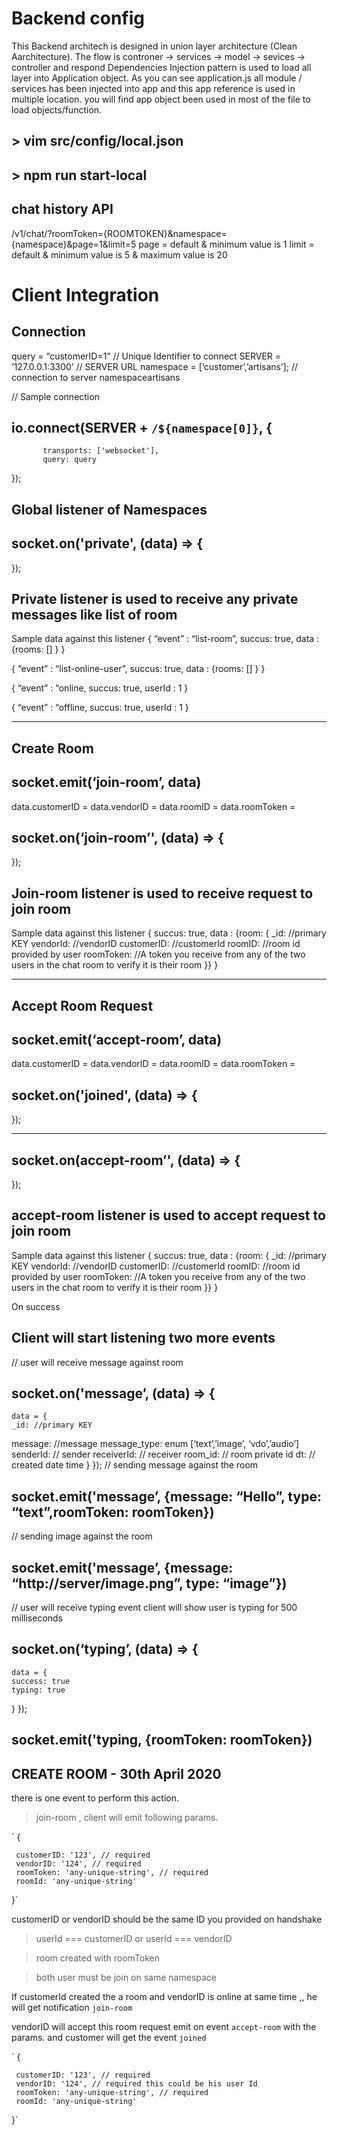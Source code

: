 


# Backend config

This Backend architech is designed in union layer architecture (Clean Aarchitecture). 
The flow is controner -> services -> model -> sevices -> controller and respond 
Dependencies Injection pattern is used to load all layer into Application object. 
As you can see application.js  all module / services has been injected into app and this app reference is used in multiple location.
you will find app object been used in most of the file to load objects/function.

## > vim src/config/local.json

## > npm run start-local

## chat history API 
/v1/chat/?roomToken={ROOMTOKEN}&namespace={namespace}&page=1&limit=5
page = default & minimum value is 1
limit = default & minimum value is 5 & maximum value is 20


# Client Integration 

## Connection

query = “customerID=1” // Unique Identifier to connect
SERVER = ‘127.0.0.1:3300’ // SERVER URL
namespace = [‘customer’,’artisans’]; // connection to server namespaceartisans

// Sample connection
## io.connect(SERVER + `/${namespace[0]}`, {
           transports: ['websocket'],
           query: query
});

## Global listener of Namespaces

## socket.on('private', (data) => {
	
});

## Private listener is used to receive any private messages like list of room 

Sample data against this listener
{
“event” : “list-room”, succus: true, data : {rooms: [] }
}

{
“event” : “list-online-user”, succus: true, data : {rooms: [] }
}

{
“event” : “online, succus: true, userId : 1
}

{
“event” : “offline, succus: true, userId : 1
}
________________________________

## Create Room 

## socket.emit(‘join-room’, data)

data.customerID = 
data.vendorID = 
data.roomID = 
data.roomToken = 


## socket.on(‘join-room’', (data) => {
	
});

## Join-room listener is used to receive request to join room 

Sample data against this listener
{
succus: true, data : {room: {
_id: //primary KEY
vendorId: //vendorID
customerID: //customerId
roomID: //room id provided by user
roomToken: //A token you receive from any of the two users in the chat room to verify it is their room
 }}
}

________________________________

## Accept Room Request

## socket.emit(‘accept-room’, data)

data.customerID = 
data.vendorID = 
data.roomID = 
data.roomToken = 


## socket.on('joined', (data) => {
	
});

________________________________

## socket.on(accept-room’', (data) => {
	
});

## accept-room listener is used to accept request to join room 

Sample data against this listener
{
succus: true, data : {room: {
_id: //primary KEY
vendorId: //vendorID
customerID: //customerId
roomID: //room id provided by user
roomToken: //A token you receive from any of the two users in the chat room to verify it is their room
 }}
}

On success 

## Client will start listening two more events

// user will receive message against room
## socket.on('message’, (data) => {
	data = {
	_id: //primary KEY
message: //message
message_type: enum [‘text’,’image’, ‘vdo’,’audio’]
senderId: // sender
receiverId: // receiver 
room_id: // room private id 
dt: // created date time
}
});
// sending message against the room 
## socket.emit('message’, {message: “Hello”, type: “text”,roomToken: roomToken})
 
// sending image against the room 
## socket.emit('message’, {message: “http://server/image.png”, type: “image”})



// user will receive typing event client will show user is typing for 500 milliseconds
## socket.on(‘typing’, (data) => {
	data = {
	success: true
	typing: true
}
});

## socket.emit('typing, {roomToken: roomToken})



## CREATE ROOM - 30th April 2020

there is one event to perform this action.

 > join-room , client will emit following params.

` {

	 customerID: '123', // required
	 vendorID: '124', // required
	 roomToken: 'any-unique-string', // required 
	 roomId: 'any-unique-string'
	
 }`

customerID or vendorID should be the same ID you provided on handshake
> userId === customerID or userId === vendorID

> room created with roomToken

> both user must be join on same namespace

If customerId created the a room and vendorID is online at same time ,, he will get notification `join-room`

vendorID will accept this room request emit on event `accept-room` with the params. and customer will get the event `joined`


 ` {

	 customerID: '123', // required
	 vendorID: '124', // required this could be his user Id
	 roomToken: 'any-unique-string', // required 
	 roomId: 'any-unique-string'
	
 }`
